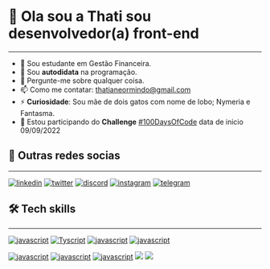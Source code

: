  
 # 👋 Ola sou a **Thati** sou **desenvolvedor(a)** front-end 
 ***
 - 💸 Sou estudante em Gestão Financeira.
 - 🔭 Sou **autodidata** na programação.
 - 💬 Pergunte-me sobre qualquer coisa.
 - 📫 Como me contatar: <thatianeormindo@gmail.com>
 - ⚡ **Curiosidade**: Sou mãe de dois gatos com nome de lobo; Nymeria e Fantasma. 
 - 🚀 Estou participando do **Challenge** [#100DaysOfCode](https://github.com/thatianeormindo/100-days-of-code/blob/master/log.md) data de inicio 09/09/2022
 
## 💬 Outras redes socias
***
[![linkedin](https://img.shields.io/badge/LinkedIn-0077B5?style=for-the-badge&logo=linkedin&logoColor=white)]()
[![twitter](https://img.shields.io/badge/Twitter-1DA1F2?style=for-the-badge&logo=twitter&logoColor=white)]()
[![discord](https://img.shields.io/badge/Discord-7289DA?style=for-the-badge&logo=discord&logoColor=white)](21993571811)
[![instagram](https://img.shields.io/badge/Instagram-E4405F?style=for-the-badge&logo=instagram&logoColor=white)]()
[![telegram](https://img.shields.io/badge/Telegram-2CA5E0?style=for-the-badge&logo=telegram&logoColor=white)]()
 
 
## 🛠️ Tech skills
***
[![javascript](https://img.shields.io/badge/JavaScript-F7DF1E?style=for-the-badge&logo=javascript&logoColor=black)]()
[![Tyscript](https://img.shields.io/badge/TypeScript-007ACC?style=for-the-badge&logo=typescript&logoColor=white)]()
[![javascript](https://img.shields.io/badge/React-20232A?style=for-the-badge&logo=react&logoColor=61DAFB)]()
[![javascript](https://img.shields.io/badge/Node.js-43853D?style=for-the-badge&logo=node.js&logoColor=white)]()

[![javascript](https://img.shields.io/badge/HTML5-E34F26?style=for-the-badge&logo=html5&logoColor=white)]()
[![javascript](https://img.shields.io/badge/CSS3-1572B6?style=for-the-badge&logo=css3&logoColor=white)]()
[![javascript](https://img.shields.io/badge/Sass-CC6699?style=for-the-badge&logo=sass&logoColor=white)]()
[![](https://img.shields.io/badge/Bootstrap-563D7C?style=for-the-badge&logo=bootstrap&logoColor=white)]()
[![](https://img.shields.io/badge/jQuery-0769AD?style=for-the-badge&logo=jquery&logoColor=white)]()

